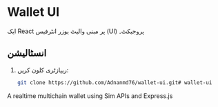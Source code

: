 # Wallet UI

ایک React پر مبنی والیٹ یوزر انٹرفیس (UI) پروجیکٹ۔

## انسٹالیشن

1. ریپازٹری کلون کریں:
   ```bash
   git clone https://github.com/Adnanmd76/wallet-ui.git# wallet-ui
A realtime multichain wallet using Sim APIs and Express.js
